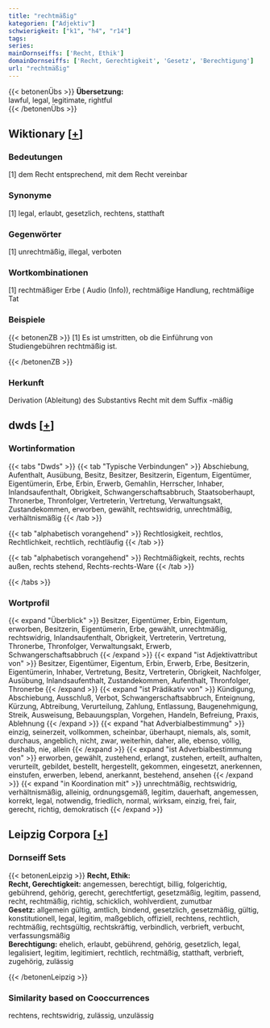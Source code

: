 ```yaml
---
title: "rechtmäßig"
kategorien: ["Adjektiv"]
schwierigkeit: ["k1", "h4", "r14"]
tags:
series:
mainDornseiffs: ['Recht, Ethik']
domainDornseiffs: ['Recht, Gerechtigkeit', 'Gesetz', 'Berechtigung']
url: "rechtmäßig"
---
```


{{< betonenÜbs >}}
**Übersetzung:**  
lawful, legal, legitimate, rightful  
{{< /betonenÜbs >}}

## Wiktionary [[+](https://de.wiktionary.org/wiki/rechtmäßig)]

### Bedeutungen
[1] dem Recht entsprechend, mit dem Recht vereinbar  

### Synonyme
[1] legal, erlaubt, gesetzlich, rechtens, statthaft  

### Gegenwörter
[1] unrechtmäßig, illegal, verboten  

### Wortkombinationen
[1] rechtmäßiger Erbe ( Audio (Info)), rechtmäßige Handlung, rechtmäßige Tat  

### Beispiele
{{< betonenZB >}}
[1] Es ist umstritten, ob die Einführung von Studiengebühren rechtmäßig ist.  

{{< /betonenZB >}}
### Herkunft
Derivation (Ableitung) des Substantivs Recht mit dem Suffix -mäßig  



## dwds [[+](https://www.dwds.de/wb/rechtmäßig)]

### Wortinformation
{{< tabs "Dwds" >}}
{{< tab "Typische Verbindungen" >}}
Abschiebung, Aufenthalt, Ausübung, Besitz, Besitzer, Besitzerin, Eigentum, Eigentümer, Eigentümerin, Erbe, Erbin, Erwerb, Gemahlin, Herrscher, Inhaber, Inlandsaufenthalt, Obrigkeit, Schwangerschaftsabbruch, Staatsoberhaupt, Thronerbe, Thronfolger, Vertreterin, Vertretung, Verwaltungsakt, Zustandekommen, erworben, gewählt, rechtswidrig, unrechtmäßig, verhältnismäßig
{{< /tab >}}

{{< tab "alphabetisch vorangehend" >}}
Rechtlosigkeit, rechtlos, Rechtlichkeit, rechtlich, rechtläufig
{{< /tab >}}

{{< tab "alphabetisch vorangehend" >}}
Rechtmäßigkeit, rechts, rechts außen, rechts stehend, Rechts-rechts-Ware
{{< /tab >}}

{{< /tabs >}}

### Wortprofil
{{< expand "Überblick" >}} Besitzer, Eigentümer, Erbin, Eigentum, erworben, Besitzerin, Eigentümerin, Erbe, gewählt, unrechtmäßig, rechtswidrig, Inlandsaufenthalt, Obrigkeit, Vertreterin, Vertretung, Thronerbe, Thronfolger, Verwaltungsakt, Erwerb, Schwangerschaftsabbruch {{< /expand >}}
{{< expand "ist Adjektivattribut von" >}} Besitzer, Eigentümer, Eigentum, Erbin, Erwerb, Erbe, Besitzerin, Eigentümerin, Inhaber, Vertretung, Besitz, Vertreterin, Obrigkeit, Nachfolger, Ausübung, Inlandsaufenthalt, Zustandekommen, Aufenthalt, Thronfolger, Thronerbe {{< /expand >}}
{{< expand "ist Prädikativ von" >}} Kündigung, Abschiebung, Ausschluß, Verbot, Schwangerschaftsabbruch, Enteignung, Kürzung, Abtreibung, Verurteilung, Zahlung, Entlassung, Baugenehmigung, Streik, Ausweisung, Bebauungsplan, Vorgehen, Handeln, Befreiung, Praxis, Ablehnung {{< /expand >}}
{{< expand "hat Adverbialbestimmung" >}} einzig, seinerzeit, vollkommen, scheinbar, überhaupt, niemals, als, somit, durchaus, angeblich, nicht, zwar, weiterhin, daher, alle, ebenso, völlig, deshalb, nie, allein {{< /expand >}}
{{< expand "ist Adverbialbestimmung von" >}} erworben, gewählt, zustehend, erlangt, zustehen, erteilt, aufhalten, verurteilt, gebildet, bestellt, hergestellt, gekommen, eingesetzt, anerkennen, einstufen, erwerben, lebend, anerkannt, bestehend, ansehen {{< /expand >}}
{{< expand "in Koordination mit" >}} unrechtmäßig, rechtswidrig, verhältnismäßig, alleinig, ordnungsgemäß, legitim, dauerhaft, angemessen, korrekt, legal, notwendig, friedlich, normal, wirksam, einzig, frei, fair, gerecht, richtig, demokratisch {{< /expand >}}

## Leipzig Corpora [[+](https://corpora.uni-leipzig.de/en/res?word=rechtmäßig&corpusId=deu_newscrawl-public_2018)]

### Dornseiff Sets
{{< betonenLeipzig >}}
**Recht, Ethik:**  
**Recht, Gerechtigkeit:** angemessen, berechtigt, billig, folgerichtig, gebührend, gehörig, gerecht, gerechtfertigt, gesetzmäßig, legitim, passend, recht, rechtmäßig, richtig, schicklich, wohlverdient, zumutbar  
**Gesetz:** allgemein gültig, amtlich, bindend, gesetzlich, gesetzmäßig, gültig, konstitutionell, legal, legitim, maßgeblich, offiziell, rechtens, rechtlich, rechtmäßig, rechtsgültig, rechtskräftig, verbindlich, verbrieft, verbucht, verfassungsmäßig  
**Berechtigung:** ehelich, erlaubt, gebührend, gehörig, gesetzlich, legal, legalisiert, legitim, legitimiert, rechtlich, rechtmäßig, statthaft, verbrieft, zugehörig, zulässig  

{{< /betonenLeipzig >}}

### Similarity based on Cooccurrences
rechtens, rechtswidrig, zulässig, unzulässig

